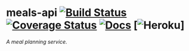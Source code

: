 # meals-api [![Build Status](https://travis-ci.org/jcosentino11/meals-api.svg?branch=master)](https://travis-ci.org/jcosentino11/meals-api) [![Coverage Status](https://coveralls.io/repos/github/jcosentino11/meals-api/badge.svg?branch=master)](https://coveralls.io/github/jcosentino11/meals-api?branch=master) [![Docs](https://img.shields.io/badge/docs-meals--api-blue.svg)](https://meals-api.josephcosentino.me/docs) [![Heroku](http://heroku-badge.herokuapp.com/?app=meals-api&style=flat&svg=1)]

_A meal planning service._
